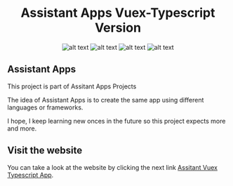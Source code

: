 <div align="center">
<h1>Assistant Apps Vuex-Typescript Version</h1>
  
 ![alt text](https://img.shields.io/badge/Made%20by-Max-brightgreen) ![alt text](https://img.shields.io/badge/Project-Assistant%20Apps-coral) ![alt text](https://img.shields.io/badge/Made%20with-Vuex-green) ![alt text](https://img.shields.io/badge/Made%20with-Typescript-blue)
</div>

## Assistant Apps

This project is part of Assitant Apps Projects

The idea of Assistant Apps is to create the same app using different languages or frameworks.

I hope, I keep learning new onces in the future so this project expects more and more.

## Visit the website

You can take a look at the website by clicking the next link
[Assitant Vuex Typescript App](https://vuex-typescript-assistant-app.netlify.app/).
